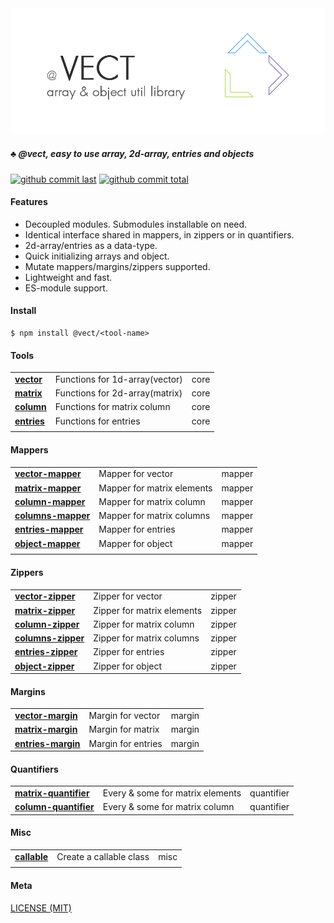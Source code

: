 <div style="text-align:center">
	<img src="media/logo.default.png" />
</div>

##### :clubs: @vect, easy to use array, 2d-array, entries and objects

[![github commit last][badge-github-last-commit]][url-github]
[![github commit total][badge-github-commit-count]][url-github]

[//]: <> (Shields)
[badge-github-last-commit]: https://flat.badgen.net/github/last-commit/hoyeungw/vect
[badge-github-commit-count]: https://flat.badgen.net/github/commits/hoyeungw/vect

[//]: <> (Link)
[url-github]: https://github.com/hoyeungw/vect

#### Features

- Decoupled modules. Submodules installable on need.
- Identical interface shared in mappers, in zippers or in quantifiers.
- 2d-array/entries as a data-type.
- Quick initializing arrays and object.
- Mutate mappers/margins/zippers supported.
- Lightweight and fast.
- ES-module support.

#### Install

```console
$ npm install @vect/<tool-name>
```

#### Tools
|                                                            |                                    |            |
| ---------------------------------------------------------- | ---------------------------------- | ---------- |
| [**vector**](pkg-core/vector)                              | Functions for 1d-array(vector)     | core       |
| [**matrix**](pkg-core/matrix)                              | Functions for 2d-array(matrix)     | core       |
| [**column**](pkg-core/column)                              | Functions for matrix column        | core       |
| [**entries**](pkg-core/entries)                            | Functions for entries              | core       |
|                                                            |                                    |            |

#### Mappers
|                                                            |                                    |            |
| ---------------------------------------------------------- | ---------------------------------- | ---------- |
| [**vector-mapper**](pkg-mapper/vector-mapper)              | Mapper for vector                  | mapper     |
| [**matrix-mapper**](pkg-mapper/matrix-mapper)              | Mapper for matrix elements         | mapper     |
| [**column-mapper**](pkg-mapper/column-mapper)              | Mapper for matrix column           | mapper     |
| [**columns-mapper**](pkg-mapper/columns-mapper)            | Mapper for matrix columns          | mapper     |
| [**entries-mapper**](pkg-mapper/entries-mapper)            | Mapper for entries                 | mapper     |
| [**object-mapper**](pkg-mapper/object-mapper)              | Mapper for object                  | mapper     |
|                                                            |                                    |            |

#### Zippers
|                                                            |                                    |            |
| ---------------------------------------------------------- | ---------------------------------- | ---------- |
| [**vector-zipper**](pkg-zipper/vector-zipper)              | Zipper for vector                  | zipper     |
| [**matrix-zipper**](pkg-zipper/matrix-zipper)              | Zipper for matrix elements         | zipper     |
| [**column-zipper**](pkg-zipper/column-zipper)              | Zipper for matrix column           | zipper     |
| [**columns-zipper**](pkg-zipper/columns-zipper)            | Zipper for matrix columns          | zipper     |
| [**entries-zipper**](pkg-zipper/entries-zipper)            | Zipper for entries                 | zipper     |
| [**object-zipper**](pkg-zipper/object-zipper)              | Zipper for object                  | zipper     |

#### Margins
|                                                            |                                    |            |
| ---------------------------------------------------------- | ---------------------------------- | ---------- |
| [**vector-margin**](pkg-margin/vector-margin)              | Margin for vector                  | margin     |
| [**matrix-margin**](pkg-margin/matrix-margin)              | Margin for matrix                  | margin     |
| [**entries-margin**](pkg-margin/entries-margin)            | Margin for entries                 | margin     |

#### Quantifiers
|                                                            |                                    |            |
| ---------------------------------------------------------- | ---------------------------------- | ---------- |
| [**matrix-quantifier**](pkg-quantifier/matrix-quantifier)  | Every & some for matrix elements   | quantifier |
| [**column-quantifier**](pkg-quantifier/column-quantifier)  | Every & some for matrix column     | quantifier |

#### Misc
|                                                            |                                    |            |
| ---------------------------------------------------------- | ---------------------------------- | ---------- |
| [**callable**](pkg-util/callable)                          | Create a callable class            | misc       |
|                                                            |                                    |            |

#### Meta
[LICENSE (MIT)](LICENSE)

